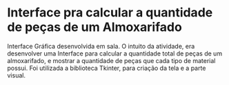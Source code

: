 # Interface pra calcular a quantidade de peças de um Almoxarifado
Interface Gráfica desenvolvida em sala. O intuito da atividade, era desenvolver uma Interface para calcular a quantidade total de peças de um almoxarifado, e mostrar a quantidade de peças que cada tipo de material possui. Foi utilizada a biblioteca Tkinter, para criação da tela e a parte visual.
